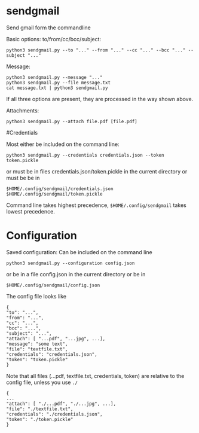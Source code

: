 # sendgmail
Send gmail form the commandline

Basic options: to/from/cc/bcc/subject:
```
python3 sendgmail.py --to "..." --from "..." --cc "..." --bcc "..." --subject "..." 
```

Message:
```
python3 sendgmail.py --message "..." 
python3 sendgmail.py --file message.txt
cat message.txt | python3 sendgmail.py
```
If all three options are present, they are processed in the way shown above.

Attachments:
```
python3 sendgmail.py --attach file.pdf [file.pdf] 
```

#Credentials

Most either be included on the command line:
```
python3 sendgmail.py --credentials credentials.json --token token.pickle
```
or must be in files credentials.json/token.pickle in the current directory or must be be in 
```
$HOME/.config/sendgmail/credentials.json
$HOME/.config/sendgmail/token.pickle
```
Command line takes highest precedence, `$HOME/.config/sendgmail` takes lowest precedence.

# Configuration
Saved configuration: Can be included on the command line
```
python3 sendgmail.py --configuration config.json
```
or be in a file config.json in the current directory or be in 
```
$HOME/.config/sendgmail/config.json
```
The config file looks like
```
{
"to": "...",
"from": "...",
"cc": "...",
"bcc": "...",
"subject": "...",
"attach": [ "...pdf", "...jpg", ...],
"message": "some text",
"file": "textfile.txt",
"credentials": "credentials.json",
"token": "token.pickle"
}
```
Note that all files (...pdf, textfile.txt, credentials, token) are relative to the config file, unless you use `./`
```
{
...
"attach": [ "./...pdf", "./...jpg", ...],
"file": "./textfile.txt",
"credentials": "./credentials.json",
"token": "./token.pickle"
}
```
